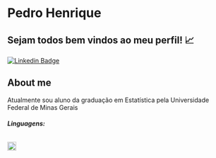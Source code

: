 # Pedro Henrique

## Sejam todos bem vindos ao meu perfil! 📈

[![Linkedin Badge](https://img.shields.io/badge/-LinkedIn-blue?style=flat-square&logo=Linkedin&logoColor=white&link=https://www.linkedin.com/in/pedro-henrique-ribeiro-2076421a4/)](https://www.linkedin.com/in/pedro-henrique-ribeiro-2076421a4/)


## About me
Atualmente sou aluno da graduação em Estatística pela Universidade Federal de Minas Gerais

###### **Linguagens:**
<code><img height="20" src="https://github.com/Pedro-hn/Pedro-hn/blob/main/images.jpg"></code>
